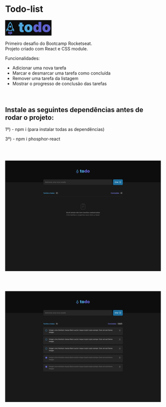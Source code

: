 # Todo-list
<img width="150" src="https://raw.githubusercontent.com/gregoryi2/Todo-list/master/Logo.jpeg">

Primeiro desafio do Bootcamp Rocketseat.
<br>
Projeto criado com React e CSS module.

Funcionalidades:

- Adicionar uma nova tarefa<br>
- Marcar e desmarcar uma tarefa como concluída<br>
- Remover uma tarefa da listagem<br>
- Mostrar o progresso de conclusão das tarefas<br>
<br><br>

<h2>Instale as seguintes dependências antes de rodar o projeto:</h2>

1º) - npm i (para instalar todas as dependências)

3º) - npm i phosphor-react

<br><br>

<img src="https://raw.githubusercontent.com/gregoryi2/Todo-list/master/Todo%20-%20Empty.png">

<br><br>

<img src="https://raw.githubusercontent.com/gregoryi2/Todo-list/master/Todo.png">

<br><br>
